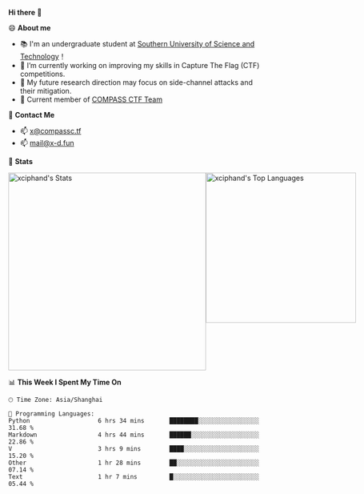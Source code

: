 **Hi there** 👋


😄 **About me**

- 📚 I'm an undergraduate student at [Southern University of Science and Technology](https://www.sustech.edu.cn)！
- 🌱 I’m currently working on improving my skills in Capture The Flag (CTF) competitions.
- 🔭 My future research direction may focus on side-channel attacks and their mitigation.
- 🚩 Current member of [COMPASS CTF Team](https://blog.compassc.tf/) 

👋 **Contact Me**

- 📫 [x@compassc.tf](mailto:x@compassc.tf)
- 📫 [mail@x-d.fun](mailto:mail@x-d.fun)

🌟 **Stats**

<div style="display: flex; justify-content: space-between;">
  <img src="https://github-readme-stats-ten-dusky-26.vercel.app/api?username=xciphand&theme=vue-dark&show_icons=true&hide_border=true&count_private=true" alt="xciphand's Stats" width="395" />
  <img src="https://github-readme-stats-ten-dusky-26.vercel.app/api/top-langs/?username=xciphand&theme=vue-dark&show_icons=true&hide_border=true&layout=compact" alt="xciphand's Top Languages" width="300" />
</div>


<!--START_SECTION:waka-->
📊 **This Week I Spent My Time On** 

```text
🕑︎ Time Zone: Asia/Shanghai

💬 Programming Languages: 
Python                   6 hrs 34 mins       ████████░░░░░░░░░░░░░░░░░   31.68 % 
Markdown                 4 hrs 44 mins       ██████░░░░░░░░░░░░░░░░░░░   22.86 % 
V                        3 hrs 9 mins        ████░░░░░░░░░░░░░░░░░░░░░   15.20 % 
Other                    1 hr 28 mins        ██░░░░░░░░░░░░░░░░░░░░░░░   07.14 % 
Text                     1 hr 7 mins         █░░░░░░░░░░░░░░░░░░░░░░░░   05.44 % 
```


<!--END_SECTION:waka-->
